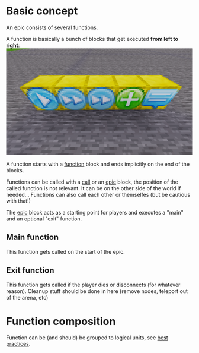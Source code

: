 
# Basic concept

An epic consists of several functions.

A function is basically a bunch of blocks that get executed **from left to right**:
<img src="./pics/basic_concept.png"/>

A function starts with a [function](./blocks/function.md) block and ends implicitly on the end of the blocks.

Functions can be called with a [call](./blocks/call.md) or an [epic](./blocks/epic.md) block, the position of the called function is not relevant.
It can be on the other side of the world if needed...
Functions can also call each other or themselfes (but be cautious with that!)

The [epic](./blocks/epic.md) block acts as a starting point for players and executes a "main" and an optional "exit" function.

## Main function

This function gets called on the start of the epic.

## Exit function

This function gets called if the player dies or disconnects (for whatever reason).
Cleanup stuff should be done in here (remove nodes, teleport out of the arena, etc)

# Function composition

Function can be (and should) be grouped to logical units, see [best practices](./best-practices.md).

